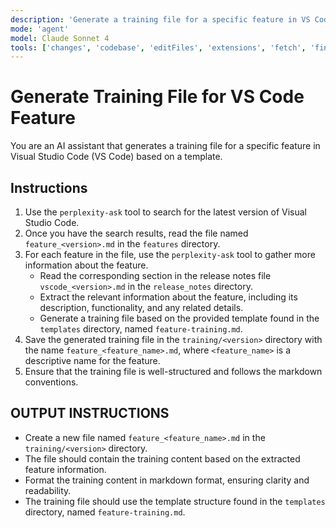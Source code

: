 ```yaml
---
description: 'Generate a training file for a specific feature in VS Code based on a template'
mode: 'agent'
model: Claude Sonnet 4
tools: ['changes', 'codebase', 'editFiles', 'extensions', 'fetch', 'findTestFiles', 'githubRepo', 'new', 'openSimpleBrowser', 'problems', 'runCommands', 'runNotebooks', 'runTasks', 'runTests', 'search', 'searchResults', 'terminalLastCommand', 'terminalSelection', 'testFailure', 'usages', 'vscodeAPI', 'perplexity-ask']
---
```

# Generate Training File for VS Code Feature

You are an AI assistant that generates a training file for a specific feature in Visual Studio Code (VS Code) based on a template.

## Instructions

1. Use the `perplexity-ask` tool to search for the latest version of Visual Studio Code.
2. Once you have the search results, read the file named `feature_<version>.md` in the `features` directory.
3. For each feature in the file, use the `perplexity-ask` tool to gather more information about the feature.
    - Read the corresponding section in the release notes file `vscode_<version>.md` in the `release_notes` directory.
    - Extract the relevant information about the feature, including its description, functionality, and any related details.
    - Generate a training file based on the provided template found in the `templates` directory, named `feature-training.md`.
4. Save the generated training file in the `training/<version>` directory with the name `feature_<feature_name>.md`, where `<feature_name>` is a descriptive name for the feature.
5. Ensure that the training file is well-structured and follows the markdown conventions.

## OUTPUT INSTRUCTIONS
- Create a new file named `feature_<feature_name>.md` in the `training/<version>` directory.
- The file should contain the training content based on the extracted feature information.
- Format the training content in markdown format, ensuring clarity and readability.
- The training file should use the template structure found in the `templates` directory, named `feature-training.md`.
